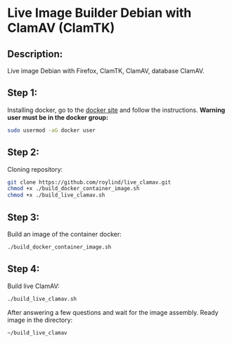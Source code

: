 # Live Image Builder Debian with ClamAV (ClamTK)
## Description:
Live image Debian with Firefox, ClamTK, ClamAV, database ClamAV.

## Step 1:
Installing docker, go to the [docker site](https://docs.docker.com/engine/install/) and follow the instructions.
**Warning user must be in the docker group:**
```sh
sudo usermod -aG docker user
```
## Step 2:
Cloning repository:
```sh
git clone https://github.com/roylind/live_clamav.git
chmod +x ./build_docker_container_image.sh
chmod +x ./build_live_clamav.sh
```
## Step 3:
Build an image of the container docker:
```sh
./build_docker_container_image.sh
```
## Step 4:
Build live ClamAV:
```sh
./build_live_clamav.sh
```
After answering a few questions and wait for the image assembly.
Ready image in the directory:
```
~/build_live_clamav
``` 
